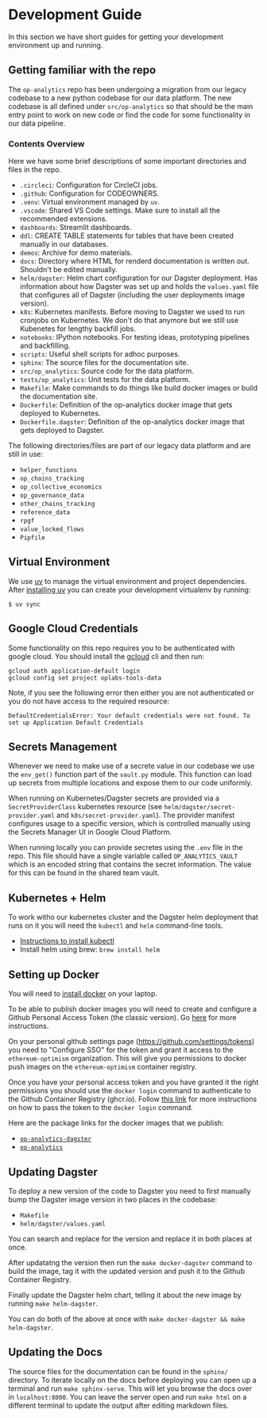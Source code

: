 # Development Guide

In this section we have short guides for getting your development environment up and running.


## Getting familiar with the repo

The `op-analytics` repo has been undergoing a migration from our legacy codebase to a new
python codebase for our data platform. The new codebase is all defined under `src/op-analytics`
so that should be the main entry point to work on new code or find the code for some
functionality in our data pipeline.

### Contents Overview

Here we have some brief descriptions of some important directories and files in the repo.

- `.circleci`: Configuration for CircleCI jobs.
- `.github`: Configuration for CODEOWNERS.
- `.venv`: Virtual environment managed by `uv`.
- `.vscode`: Shared VS Code settings. Make sure to install all the recommended extensions.
- `dashboards`: Streamlit dashboards.
- `ddl`: CREATE TABLE statements for tables that have been created manually in our databases.
- `demos`: Archive for demo materials.
- `docs`: Directory where HTML for renderd documentation is written out. Shouldn't be edited manually.
- `helm/dagster`: Helm chart configuration for our Dagster deployment. Has information about how Dagster was
   set up and holds the `values.yaml` file that configures all of Dagster (including the user deployments image version).
- `k8s`: Kubernetes manifests. Before moving to Dagster we used to run cronjobs on Kubernetes. We don't do that anymore
   but we still use Kubenetes for lengthy backfill jobs.
- `notebooks`: IPython notebooks. For testing ideas, prototyping pipelines and backfilling.
- `scripts`: Useful shell scripts for adhoc purposes.
- `sphinx`: The source files for the documentation site.
- `src/op_analytics`: Source code for the data platform.
- `tests/op_analytics`: Unit tests for the data platform.
- `Makefile`: Make commands to do things like build docker images or build the documentation site.
- `Dockerfile`: Definition of the op-analytics docker image that gets deployed to Kubernetes.
- `Dockerfile.dagster`: Definition of the op-analytics docker image that gets deployed to Dagster.


The following directories/files are part of our legacy data platform and are still in use:

- `helper_functions`
- `op_chains_tracking`
- `op_collective_economics`
- `op_governance_data`
- `other_chains_tracking`
- `reference_data`
- `rpgf`
- `value_locked_flows`
- `Pipfile`


## Virtual Environment

We use [uv](https://docs.astral.sh/uv/) to manage the virtual environment and project dependencies.
After [installing uv](https://docs.astral.sh/uv/getting-started/installation/#standalone-installer)
you can create your development virtualenv by running:
```
$ uv sync
```


## Google Cloud Credentials

Some functionality on this repo requires you to be authenticated with google cloud. You should
install the [gcloud](https://cloud.google.com/sdk/docs/install) cli and then run:
```
gcloud auth application-default login
gcloud config set project oplabs-tools-data
```

Note, if you see the following error then either you are not authenticated or you do not have
access to the required resource:
```
DefaultCredentialsError: Your default credentials were not found. To set up Application Default Credentials
```

## Secrets Management

Whenever we need to make use of a secrete value in our codebase we use the `env_get()` function
part of the `vault.py` module.  This function can load up secrets from multiple locations and
expose them to our code uniformly. 

When running on Kubernetes/Dagster secrets are provided via a `SecretProviderClass` kubernetes
resource (see `helm/dagster/secret-provider.yaml` and `k8s/secret-provider.yaml`).  The provider
manifest configures usage to a specific version, which is controlled manually using the Secrets
Manager UI in Google Cloud Platform.

When running locally you can provide secretes using the `.env` file in the repo. This file should
have a single variable called `OP_ANALYTICS_VAULT` which is an encoded string that contains the
secret information. The value for this can be found in the shared team vault.


## Kubernetes + Helm

To work witho our kubernetes cluster and the Dagster helm deployment that runs on it you will
need the `kubectl` and `helm` command-line tools. 

- [Instructions to install kubectl](https://cloud.google.com/kubernetes-engine/docs/how-to/cluster-access-for-kubectl)
- Install helm using brew: `brew install helm`


## Setting up Docker

You will need to [install docker](https://docs.docker.com/get-started/get-docker/) on your laptop.

To be able to publish docker images you will need to create and configure a Github Personal Access 
Token (the classic version). Go [here](https://docs.github.com/en/authentication/keeping-your-account-and-data-secure/managing-your-personal-access-tokens#creating-a-personal-access-token-classic) for more instructions.


On your personal github settings page (https://github.com/settings/tokens) you need to 
"Configure SSO" for the token and grant it access to the `ethereum-optimism` organization. 
This will give you permissions  to docker push images on the `ethereum-optimism` container registry.


Once you have your personal access token and you have granted it the right permissions you should
use the `docker login` command to authenticate to the Github Container Registry (ghcr.io). 
Follow [this link](https://docs.github.com/en/packages/working-with-a-github-packages-registry/working-with-the-container-registry#authenticating-with-a-personal-access-token-classic) for more instructions on how to pass the token to the `docker login` command.

Here are the package links for the docker images that we publish:

- [`op-analytics-dagster`](https://github.com/orgs/ethereum-optimism/packages/container/op-analytics-dagster)
- [`op-analytics`](https://github.com/orgs/ethereum-optimism/packages/container/package/op-analytics)


## Updating Dagster

To deploy a new version of the code to Dagster you need to first manually bump the Dagster image
version in two places in the codebase:

- `Makefile`
- `helm/dagster/values.yaml`

You can search and replace for the version and replace it in both places at once. 

After updatatng the version then run the `make docker-dagster` command to build the image, tag it
with the updated version and push it to the Github Container Registry. 

Finally update the Dagster helm chart, telling it about the new image by running `make helm-dagster`.

You can do both of the above at once with `make docker-dagster && make helm-dagster`.


## Updating the Docs

The source files for the documentation can be found in the `sphinx/` directory. To iterate locally
on the docs before deploying you can open up a terminal and run `make sphinx-serve`.  This will let
you browse the docs over in `localhost:8000`. You can leave the server open and run `make html` on 
a different terminal to update the output after editing markdown files.
